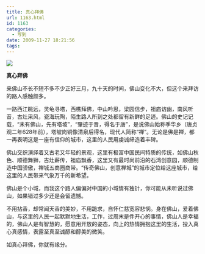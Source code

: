 ```yaml
---
title: 真心拜佛
url: 1163.html
id: 1163
categories:
  - 写到
date: 2009-11-27 18:21:56
tags:
---
```


![](http://photo.guolaijie.com/rooufer/attachments/month_0911/y20091127182130.jpg)  
  

**真心拜佛**

  
来佛山不长不短不多不少正好三月，九十天的时间，佛山变化不大，但这个来拜访的路人感触颇多。  
  
一路西江眺远，灵龟寻塔，西樵拜佛，中山吟思，梁园信步，祖庙访幽，南风听音，古灶采风，瓷海玩陶，陌生路人所到之处都留有新鲜的足迹。佛山的史记记载，“未有佛山，先有塔坡”，“肇迹于晋，得名于唐”，是说佛山始称季华乡（唐贞观二年628年前），塔坡岗铜像清泉后得名，现代人简称“禅”。无论是佛是禅，都一再表明这是一座有信仰的城市，这里的人民用虔诚缔造着丰碑。  
  
佛山交织演绎着又古老又年轻的景观，这里有极富中国民间特质的传统，如佛山秋色、顺德舞狮，古灶薪传，祖庙飘香，这里又有最时尚前沿的石湾创意园，顺德制造中国骄傲，禅城五商圈商带。“传奇佛山，创意禅城”的城市定位给这座城市，给这里的人民带来气象万千的新希望。  
  
佛山是个小城，而我这个路人偏偏对中国的小城情有独针，你可能从未听说过佛山，如果错过多少还是会留遗憾。  
  
不用拈香，却常闻天香的美妙，不用跪求，自怀仁慈宽容悲悯。身在佛山，爱着佛山，与这里的人民一起默默地生活，工作，过周末是件开心的事情，佛山人是幸福的，佛山人是有智慧的，愿意用开放的姿态，向上的热情拥抱这里的生活，投入真心真感情，表露至真至诚醇和醇美的微笑。  
  
如真心拜佛，你就有缘分。